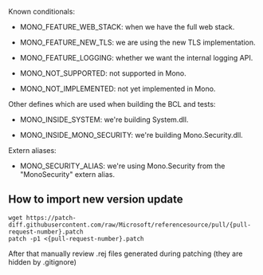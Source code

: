 Known conditionals:

* MONO_FEATURE_WEB_STACK: when we have the full web stack.

* MONO_FEATURE_NEW_TLS: we are using the new TLS implementation.

* MONO_FEATURE_LOGGING: whether we want the internal logging API.

* MONO_NOT_SUPPORTED: not supported in Mono.

* MONO_NOT_IMPLEMENTED: not yet implemented in Mono.

Other defines which are used when building the BCL and tests:

* MONO_INSIDE_SYSTEM: we're building System.dll.

* MONO_INSIDE_MONO_SECURITY: we're building Mono.Security.dll.

Extern aliases:

* MONO_SECURITY_ALIAS: we're using Mono.Security from the "MonoSecurity" extern alias.

## How to import new version update

```
wget https://patch-diff.githubusercontent.com/raw/Microsoft/referencesource/pull/{pull-request-number}.patch
patch -p1 <{pull-request-number}.patch
```

After that manually review .rej files generated during patching (they are hidden by .gitignore)
